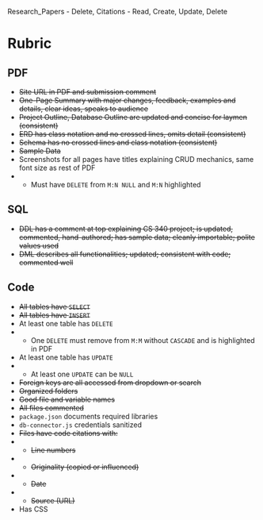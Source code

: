 Research_Papers - Delete, 
Citations - Read, Create, Update, Delete


# Rubric
## PDF
- ~~Site URL in PDF and submission comment~~
- ~~One-Page Summary with major changes, feedback, examples and details, clear ideas, speaks to audience~~
- ~~Project Outline, Database Outline are updated and concise for laymen (consistent)~~
- ~~ERD has class notation and no crossed lines, omits detail (consistent)~~
- ~~Schema has no crossed lines and class notation (consistent)~~
- ~~Sample Data~~
- Screenshots for all pages have titles explaining CRUD mechanics, same font size as rest of PDF
- - Must have `DELETE` from `M:N NULL` and `M:N` highlighted

## SQL
- ~~DDL has a comment at top explaining CS 340 project; is updated, commented, hand-authored; has sample data; cleanly importable; polite values used~~
- ~~DML describes all functionalities; updated; consistent with code; commented well~~

## Code
- ~~All tables have `SELECT`~~
- ~~All tables have `INSERT`~~
- At least one table has `DELETE`
- - One `DELETE` must remove from `M:M` without `CASCADE` and is highlighted in PDF
- At least one table has `UPDATE`
- - At least one `UPDATE` can be `NULL`
- ~~Foreign keys are all accessed from dropdown or search~~
- ~~Organized folders~~
- ~~Good file and variable names~~
- ~~All files commented~~
- `package.json` documents required libraries
- `db-connector.js` credentials sanitized
- ~~Files have code citations with:~~
- - ~~Line numbers~~
- - ~~Originality (copied or influenced)~~
- - ~~Date~~
- - ~~Source (URL)~~
- Has CSS